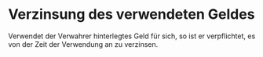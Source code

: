 # Verzinsung des verwendeten Geldes

Verwendet der Verwahrer hinterlegtes Geld für sich, so ist er verpflichtet, es von der Zeit der Verwendung an zu verzinsen. 

